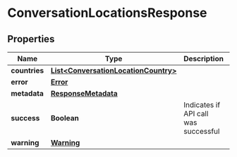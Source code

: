 

# ConversationLocationsResponse


## Properties

| Name | Type | Description | Notes |
|------------ | ------------- | ------------- | -------------|
|**countries** | [**List&lt;ConversationLocationCountry&gt;**](ConversationLocationCountry.md) |  |  [optional] |
|**error** | [**Error**](Error.md) |  |  [optional] |
|**metadata** | [**ResponseMetadata**](ResponseMetadata.md) |  |  [optional] |
|**success** | **Boolean** | Indicates if API call was successful |  [optional] |
|**warning** | [**Warning**](Warning.md) |  |  [optional] |



